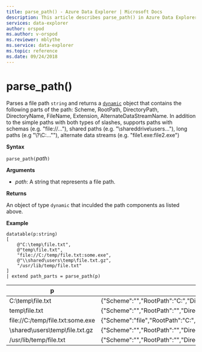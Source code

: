 ```yaml
---
title: parse_path() - Azure Data Explorer | Microsoft Docs
description: This article describes parse_path() in Azure Data Explorer.
services: data-explorer
author: orspod
ms.author: v-orspod
ms.reviewer: mblythe
ms.service: data-explorer
ms.topic: reference
ms.date: 09/24/2018
---
```

# parse_path()

Parses a file path `string` and returns a [`dynamic`](./scalar-data-types/dynamic.md) object that contains the following parts of the path: 
Scheme, RootPath, DirectoryPath, DirectoryName, FileName, Extension, AlternateDataStreamName.
In addition to the simple paths with both types of slashes, supports paths with schemas (e.g. "file://..."), shared paths (e.g. "\\shareddrive\users..."), long paths (e.g "\\?\C:...""), alternate data streams (e.g. "file1.exe:file2.exe")

**Syntax**

`parse_path(`*path*`)`

**Arguments**

* *path*: A string that represents a file path.

**Returns**

An object of type `dynamic` that inculded the path components as listed above.

**Example**

<!-- csl: https://help.kusto.windows.net/Samples -->
```kusto
datatable(p:string) 
[
    @"C:\temp\file.txt",
    @"temp\file.txt",
    "file://C:/temp/file.txt:some.exe",
    @"\\shared\users\temp\file.txt.gz",
    "/usr/lib/temp/file.txt"
]
| extend path_parts = parse_path(p)

```

|p|path_parts
|---|---
|C:\temp\file.txt|{"Scheme":"","RootPath":"C:","DirectoryPath":"C:\\temp","DirectoryName":"temp","Filename":"file.txt","Extension":"txt","AlternateDataStreamName":""}
|temp\file.txt|{"Scheme":"","RootPath":"","DirectoryPath":"temp","DirectoryName":"temp","Filename":"file.txt","Extension":"txt","AlternateDataStreamName":""}
|file://C:/temp/file.txt:some.exe|{"Scheme":"file","RootPath":"C:","DirectoryPath":"C:/temp","DirectoryName":"temp","Filename":"file.txt","Extension":"txt","AlternateDataStreamName":"some.exe"}
|\\shared\users\temp\file.txt.gz|{"Scheme":"","RootPath":"","DirectoryPath":"\\\\shared\\users\\temp","DirectoryName":"temp","Filename":"file.txt.gz","Extension":"gz","AlternateDataStreamName":""}
|/usr/lib/temp/file.txt|{"Scheme":"","RootPath":"","DirectoryPath":"/usr/lib/temp","DirectoryName":"temp","Filename":"file.txt","Extension":"txt","AlternateDataStreamName":""}
